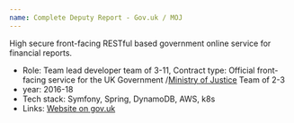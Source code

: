 ```yaml
---
name: Complete Deputy Report - Gov.uk / MOJ
---
```

High secure front-facing RESTful based government online service for financial reports.


 * Role:  Team lead developer team of 3-11, Contract
type: Official front-facing service for the UK Government /[Ministry of Justice](https://www.gov.uk/government/organisations/ministry-of-justice)
Team of 2-3
 * year:  2016-18
 * Tech stack: Symfony, Spring, DynamoDB, AWS, k8s
 * Links:  [Website on gov.uk](https://www.gov.uk/complete-deputy-report)